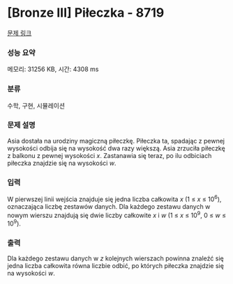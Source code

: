 # [Bronze III] Piłeczka - 8719 

[문제 링크](https://www.acmicpc.net/problem/8719) 

### 성능 요약

메모리: 31256 KB, 시간: 4308 ms

### 분류

수학, 구현, 시뮬레이션

### 문제 설명

<p>Asia dostała na urodziny magiczną piłeczkę. Piłeczka ta, spadając z pewnej wysokości odbija się na wysokość dwa razy większą. Asia zrzuciła piłeczkę z balkonu z pewnej wysokości <em>x</em>. Zastanawia się teraz, po ilu odbiciach piłeczka znajdzie się na wysokości <em>w</em>.</p>

### 입력 

 <p>W pierwszej linii wejścia znajduje się jedna liczba całkowita <em>x</em> (1 ≤ <em>x</em> ≤ 10<sup>6</sup>), oznaczająca liczbę zestawów danych. Dla każdego zestawu danych w nowym wierszu znajdują się dwie liczby całkowite <em>x</em> i <em>w</em> (1 ≤ <em>x</em> ≤ 10<sup>9</sup>, 0 ≤ <em>w</em> ≤ 10<sup>9</sup>).</p>

### 출력 

 <p>Dla każdego zestawu danych w <em>z</em> kolejnych wierszach powinna znaleźć się jedna liczba całkowita równa liczbie odbić, po których piłeczka znajdzie się na wysokości <em>w</em>.</p>

